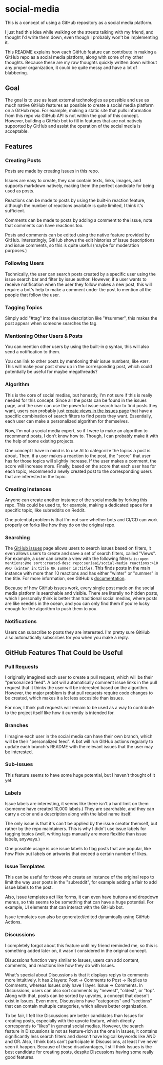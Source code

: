 # social-media

This is a concept of using a GitHub repository as a social media platform.

I just had this idea while walking on the streets talking with my friend, and thought I'd write them down, even though I probably won't be implementing it.

This README explains how each GitHub feature can contribute in making a GitHub repo as a social media platform, along with some of my other thoughts. Because these are my raw thoughts quickly written down without any proper organization, it could be quite messy and have a lot of blabbering.

## Goal

The goal is to use as least external technologies as possible and use as much native GitHub features as possible to create a social media platform on a GitHub repo. For example, making a static site that pulls information from this repo via GitHub API is not within the goal of this concept. However, building a GitHub bot to fill in features that are not natively supported by GitHub and assist the operation of the social media is acceptable.

## Features

### Creating Posts

Posts are made by creating issues in this repo.

Issues are easy to create, they can contain texts, links, images, and supports markdown natively, making them the perfect candidate for being used as posts.

Reactions can be made to posts by using the built-in reaction feature, although the number of reactions available is quite limited, I think it's sufficient.

Comments can be made to posts by adding a comment to the issue, note that comments can have reactions too.

Posts and comments can be edited using the native feature provided by GitHub. Interestingly, GitHub shows the edit histories of issue descriptions and issue comments, so this is quite useful (maybe for moderation purposes.)

### Following Users

Technically, the user can search posts created by a specific user using the issue search bar and filter by issue author. However, if a user wants to receive notification when the user they follow makes a new post, this will require a bot's help to make a comment under the post to mention all the people that follow the user.

### Tagging Topics

Simply add "#tag" into the issue description like "#summer", this makes the post appear when someone searches the tag.

### Mentioning Other Users & Posts

You can mention other users by using the built-in `@` syntax, this will also send a notification to them.

You can link to other posts by mentioning their issue numbers, like `#367`. This will make your post show up in the corresponding post, which could potentially be useful for maybe megathreads?

### Algorithm

This is the core of social medias, but honestly, I'm not sure if this is really needed for this concept. Since all the posts can be found in the issues page, and the user can use the powerful issue search bar to find posts they want, users can probably just [create views in the issues page](#searching) that have a specific combination of search filters to find posts they want. Essentially, each user can make a personalized algorithm for themselves.

Now, I'm not a social media expert, so if I were to make an algorithm to recommend posts, I don't know how to. Though, I can probably make it with the help of some existing projects.

One concept I have in mind is to use AI to categorize the topics a post is about. Then, if a user makes a reaction to the post, the "score" that user has for those topics will slightly increase. If the user makes a comment, the score will increase more. Finally, based on the score that each user has for each topic, recommend a newly created post to the corresponding users that are interested in the topic.

### Creating Instances

Anyone can create another instance of the social media by forking this repo. This could be used to, for example, making a dedicated space for a specific topic, like subreddits on Reddit.

One potential problem is that I'm not sure whether bots and CI/CD can work properly on forks like how they do on the original repo.

### Searching

The [GitHub issues](https://github.com/issues) page allows users to search issues based on filters, it even allows users to create and save a set of search filters, called "Views". For example, a user can create a view with the following filters: `is:open mentions:@me sort:created-desc repo:seriaai/social-media reactions:>10 AND (winter in:title OR summer in:title)`. This finds posts in the main instance with more than 10 reactions and has either "winter" or "summer" in the title. For more information, see GitHub's [documentation](https://docs.github.com/en/search-github/searching-on-github/searching-issues-and-pull-requests).

Because of how GitHub issues work, every single post made on the social media platform is searchable and visible. There are literally no hidden posts, which I personally think is better than traditional social medias, where posts are like needels in the ocean, and you can only find them if you're lucky enough for the algorithm to push them to you.

### Notifications

Users can subscribe to posts they are interested. I'm pretty sure GitHub also automatically subscribes for you when you make a reply.

## GitHub Features That Could be Useful

### Pull Requests

I originally imagined each user to create a pull request, which will be their "personalized feed". A bot will automatically comment issue links in the pull request that it thinks the user will be interested based on the algorithm. However, the major problem is that pull requests require code changes to be created, which makes it a lot less accesible than issues.

For now, I think pull requests will remain to be used as a way to contribute to the project itself like how it currently is intended for.

### Branches

I imagine each user in the social media can have their own branch, which will be their "personalized feed". A bot will run GitHub actions regularly to update each branch's README with the relevant issues that the user may be interested.

### Sub-Issues

This feature seems to have some huge potential, but I haven't thought of it yet.

### Labels

Issue labels are interesting, it seems like there isn't a hard limit on them (someone have created 10,000 labels.) They are searchable, and they can carry a color and a description along with the label name itself.

The only issue is that it's can't be applied by the issue creator themself, but rather by the repo maintainers. This is why I didn't use issue labels for tagging topics (well, writing tags manually are more flexible than issue labels, anyways.)

One possible usage is use issue labels to flag posts that are popular, like how Pixiv put labels on artworks that exceed a certain number of likes.

### Issue Templates

This can be useful for those who create an instance of the original repo to limit the way user posts in the "subreddit", for example adding a flair to add issue labels to the post.

Also, issue templates act like forms, it can even have buttons and dropdown menus, so this seems to be something that can have a huge potential. For example, UI elements that can interact with the GitHub bot.

Issue templates can also be generated/edited dynamically using GitHub Actions.

### Discussions

I completely forgot about this feature until my friend reminded me, so this is something added later on, it wasn't considered in the original concept.

Disucssions function very similar to Issues, users can add content, comments, and reactions like how they do with Issues.

What's special about Discussions is that it displays replys to comments more intuitively. It has 2 layers: Post -> Comments to Post -> Replies to Comments, whereas Issues only have 1 layer: Issue -> Comments. In Discussions, users can also sort comments by "newest", "oldest", or "top". Along with that, posts can be sorted by upvotes, a concept that doesn't exist in Issues. Even more, Discussions have "categories" and "sections" that can contain multuple categories, which allows better organization.

To be fair, I felt like Discussions are better candidates than Issues for creating posts, especially with the upvote feature, which directly corresponds to "likes" in general social medias. However, the search feature in Discussions is not as feature-rich as the one in Issues, it contains significantly less search filters and doesn't have logical keywords like AND and OR. Also, I think bots can't participate in Discussions, at least I've never seen it happen. Because of these disadvantages, I still think Issues is the best candidate for creating posts, despite Discussions having some really good features.
